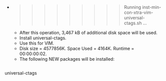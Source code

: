 * >>>>>>>>> Running inst-min-con-xtra-vim-universal-ctags.sh ...
  * After this operation, 3,467 kB of additional disk space will be used.
  * Install universal-ctags.
  * Use this for VIM.
  * Disk size = 4577856K. Space Used = 4164K. Runtime = 00:00:00:02.
  * The following NEW packages will be installed:
  ```bash
universal-ctags
  ```
